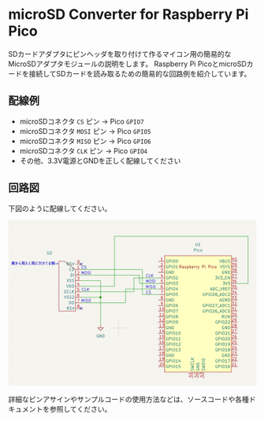 # microSD Converter for Raspberry Pi Pico
SDカードアダプタにピンヘッダを取り付けて作るマイコン用の簡易的なMicroSDアダプタモジュールの説明をします。
Raspberry Pi PicoとmicroSDカードを接続してSDカードを読み取るための簡易的な回路例を紹介しています。  

## 配線例

- microSDコネクタ `CS` ピン → Pico `GPIO7`
- microSDコネクタ `MOSI` ピン → Pico `GPIO5`
- microSDコネクタ `MISO` ピン → Pico `GPIO6`
- microSDコネクタ `CLK` ピン → Pico `GPIO4`
- その他、3.3V電源とGNDを正しく配線してください

## 回路図

下図のように配線してください。

![回路図](./image.png)

詳細なピンアサインやサンプルコードの使用方法などは、ソースコードや各種ドキュメントを参照してください。
